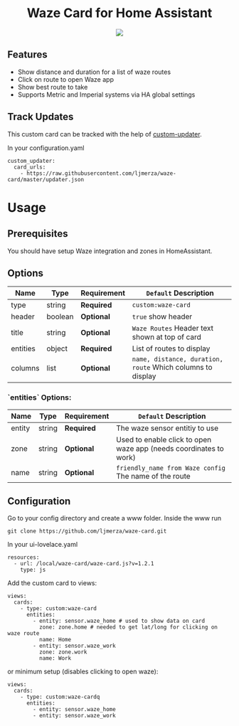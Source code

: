 <h1 align="center">Waze Card for Home Assistant</h1>

<p align="center">
  <img src='https://i.imgur.com/PrqeVYJ.png' />
</p>

<h2>Features</h2>

* Show distance and duration for a list of waze routes
* Click on route to open Waze app
* Show best route to take
* Supports Metric and Imperial systems via HA global settings

<h2>Track Updates</h2>

This custom card can be tracked with the help of [custom-updater](https://github.com/custom-components/custom_updater).

In your configuration.yaml

```
custom_updater:
  card_urls:
    - https://raw.githubusercontent.com/ljmerza/waze-card/master/updater.json
```

<h1>Usage</h1>
<h2>Prerequisites</h2>
You should have setup Waze integration and zones in HomeAssistant.

<h2>Options</h2>

| Name | Type | Requirement | `Default` Description
| ---- | ---- | ------- | -----------
| type | string | **Required** | `custom:waze-card`
| header | boolean | **Optional** | `true` show header
| title | string | **Optional** | `Waze Routes` Header text shown at top of card
| entities | object | **Required** | List of routes to display
| columns | list | **Optional** | `name, distance, duration, route` Which columns to display

<h3>`entities` Options:</h3>

| Name | Type | Requirement | `Default` Description
| ---- | ---- | ------- | -----------
| entity | string | **Required** | The waze sensor entitiy to use 
| zone | string | **Optional** | Used to enable click to open waze app (needs coordinates to work)
| name | string | **Optional** | `friendly_name from Waze config` The name of the route


<h2>Configuration</h2>
Go to your config directory and create a www folder. Inside the www run

```
git clone https://github.com/ljmerza/waze-card.git
```

In your ui-lovelace.yaml

```
resources:
  - url: /local/waze-card/waze-card.js?v=1.2.1
    type: js
```

Add the custom card to views:

```
views:
  cards:
    - type: custom:waze-card
      entities:
        - entity: sensor.waze_home # used to show data on card
          zone: zone.home # needed to get lat/long for clicking on waze route
          name: Home
        - entity: sensor.waze_work
          zone: zone.work
          name: Work
```

or minimum setup (disables clicking to open waze):

```
views:
  cards:
    - type: custom:waze-cardq
      entities:
        - entity: sensor.waze_home
        - entity: sensor.waze_work
```
